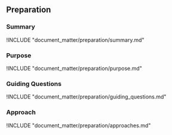 
## Preparation

### Summary
!INCLUDE "document_matter/preparation/summary.md"

### Purpose
!INCLUDE "document_matter/preparation/purpose.md"

### Guiding Questions
!INCLUDE "document_matter/preparation/guiding_questions.md"

### Approach
!INCLUDE "document_matter/preparation/approaches.md"
